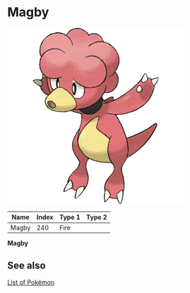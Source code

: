 # Magby


![Magby](images/240.png)

| **Name** | **Index** | **Type 1** | **Type 2** |
|----|----|----|----|
| Magby | 240 | Fire  |  |

**Magby** 

## See also

[List of Pokémon](../pokemon.md)
